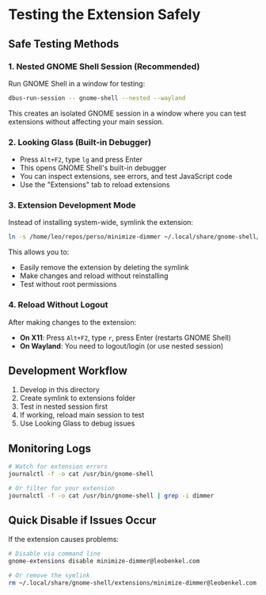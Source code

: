 # Testing the Extension Safely

## Safe Testing Methods

### 1. **Nested GNOME Shell Session** (Recommended)
Run GNOME Shell in a window for testing:
```bash
dbus-run-session -- gnome-shell --nested --wayland
```
This creates an isolated GNOME session in a window where you can test extensions without affecting your main session.

### 2. **Looking Glass** (Built-in Debugger)
- Press `Alt+F2`, type `lg` and press Enter
- This opens GNOME Shell's built-in debugger
- You can inspect extensions, see errors, and test JavaScript code
- Use the "Extensions" tab to reload extensions

### 3. **Extension Development Mode**
Instead of installing system-wide, symlink the extension:
```bash
ln -s /home/leo/repos/perso/minimize-dimmer ~/.local/share/gnome-shell/extensions/minimize-dimmer@leobenkel.com
```
This allows you to:
- Easily remove the extension by deleting the symlink
- Make changes and reload without reinstalling
- Test without root permissions

### 4. **Reload Without Logout**
After making changes to the extension:
- **On X11**: Press `Alt+F2`, type `r`, press Enter (restarts GNOME Shell)
- **On Wayland**: You need to logout/login (or use nested session)

## Development Workflow

1. Develop in this directory
2. Create symlink to extensions folder
3. Test in nested session first
4. If working, reload main session to test
5. Use Looking Glass to debug issues

## Monitoring Logs
```bash
# Watch for extension errors
journalctl -f -o cat /usr/bin/gnome-shell

# Or filter for your extension
journalctl -f -o cat /usr/bin/gnome-shell | grep -i dimmer
```

## Quick Disable if Issues Occur
If the extension causes problems:
```bash
# Disable via command line
gnome-extensions disable minimize-dimmer@leobenkel.com

# Or remove the symlink
rm ~/.local/share/gnome-shell/extensions/minimize-dimmer@leobenkel.com
```